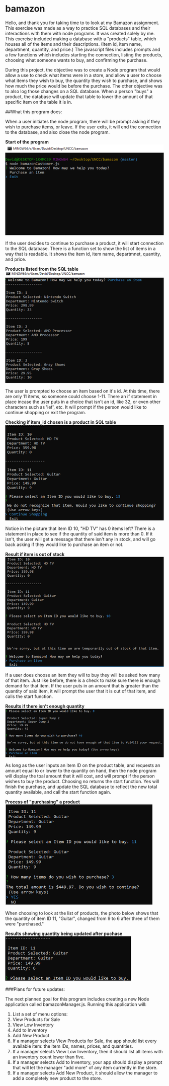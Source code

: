 # bamazon

Hello, and thank you for taking time to to look at my Bamazon assignment. This exercise was
made as a way to practice SQL databases and their interactions with them with node programs.
It was created solely by me. This exercise included making a database with a "products" 
table, which houses all of the items and their descriptions. (Item id, item name, department, 
quantity, and price.) The javascript files includes prompts and a few functions which includes
starting the connection, listing the products, choosing what someone wants to buy, and 
confirming the purchase.

During this project, the objective was to create a Node program that would allow a use to
check what items were in a store, and allow a user to choose what items they wish to buy,
the quantity they wish to purchase, and shows how much the price would be before the purchase. 
The other objective was to also log those changes on a SQL database. When a person "buys" a 
product, the database will update that table to lower the amount of that specific item on the
table it is in.

##What this program does:

When a user initiates the node program, there will be prompt asking if they wish to purchase
items, or leave. If the user exits, it will end the connection to the database, and also 
close the node program.


**Start of the program**
![Start](https://github.com/vilagen/bamazon/blob/master/pictures/startbam.PNG?raw=true)

If the user decides to continue to purchase a product, it will start connection to the SQL
database. There is a function set to show the list of items in a way that is readable. It 
shows the item id, item name, departmnet, quantity, and price. 

**Products listed from the SQL table**
![ProductList](https://github.com/vilagen/bamazon/blob/master/pictures/showProducts.PNG?raw=true)

The user is prompted to choose an item based on it's id. At this time, there are only 11
items, so someone could choose 1-11. There an if statement in place incase the user puts
in a choice that isn't an id, like 32, or even other characters such as 'ief', etc. It will
prompt if the person would like to continue shopping or exit the program.

**Checking if item_id chosen is a product in SQL table**
![itemIDCheck](https://github.com/vilagen/bamazon/blob/master/pictures/itemidcheck.PNG?raw=true)

Notice in the picture that item ID 10, "HD TV" has 0 items left? There is a statement in
place to see if the quantity of said item is more than 0. If it isn't, the user will get 
a message that there isn't any in stock, and will go back asking if they would like to
purchase an item or not.

**Result if item is out of stock**
![itemOutofStock](https://github.com/vilagen/bamazon/blob/master/pictures/outOfStock.PNG?raw=true)

If a user does choose an item they will to buy they will be asked how many of that item. 
Just like before, there is a check to make sure there is enough demand for that item. If
the user puts in an amount that is greater than the quantity of said item, it will prompt
the user that it is out of that item, and calls the start function.

**Results if there isn't enough quantity**
![notEnoughQuan](https://github.com/vilagen/bamazon/blob/master/pictures/noEnoughQuan.PNG?raw=true)

As long as the user inputs an item ID on the product table, and requests an amount equal
to or lower to the quantity on hand, then the node program will display the toal amount 
that it will cost, and will prompt if the person wishes to buy the product. Choosing no
returns the start function. Yes will finish the purchase, and update the SQL database to 
reflect the new total quantity available, and call the start function again.

**Process of "purchasing" a product**
![purchasing](https://github.com/vilagen/bamazon/blob/master/pictures/purchasing.PNG?raw=true)

When choosing to look at the list of products, the photo below shows that the quantity 
of item ID 11, "Guitar", changed from 9 to 6 after three of them were "purchased."

**Results showing quantity being updated after puchase**
![quanUpdate](https://github.com/vilagen/bamazon/blob/master/pictures/quanUpdate.PNG?raw=true)


###Plans for future updates:

The next planned goal for this program includes creating a new Node application called bamazonManager.js. 
Running this application will:

1. List a set of menu options:
2. View Products for Sale
3. View Low Inventory
4. Add to Inventory
5. Add New Product
6. If a manager selects View Products for Sale, the app should list every available item: the item IDs, names, prices, and quantities.
7. If a manager selects View Low Inventory, then it should list all items with an inventory count lower than five.
8. If a manager selects Add to Inventory, your app should display a prompt that will let the manager "add more" of any item currently in the store.
9. If a manager selects Add New Product, it should allow the manager to add a completely new product to the store.